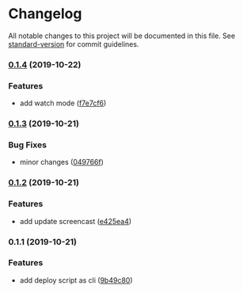 # Changelog

All notable changes to this project will be documented in this file. See [standard-version](https://github.com/conventional-changelog/standard-version) for commit guidelines.

### [0.1.4](https://github.com/cesconix/storeden-deploy-cli/compare/v0.1.3...v0.1.4) (2019-10-22)


### Features

* add watch mode ([f7e7cf6](https://github.com/cesconix/storeden-deploy-cli/commit/f7e7cf6e0f98ce40b9476575ee8e1c8aa9fe41a4))

### [0.1.3](https://github.com/cesconix/storeden-deploy-cli/compare/v0.1.2...v0.1.3) (2019-10-21)


### Bug Fixes

* minor changes ([049766f](https://github.com/cesconix/storeden-deploy-cli/commit/049766f7d756a88d8c172ffc8f44569fb621eda0))

### [0.1.2](https://github.com/cesconix/storeden-deploy-cli/compare/v0.1.1...v0.1.2) (2019-10-21)


### Features

* add update screencast ([e425ea4](https://github.com/cesconix/storeden-deploy-cli/commit/e425ea40432608aec0e38c472a3f47097703e3a2))

### 0.1.1 (2019-10-21)


### Features

* add deploy script as cli ([9b49c80](https://github.com/cesconix/storeden-deploy-cli/commit/9b49c8032c1cbd6add24251a86631bb04d1d9a00))
